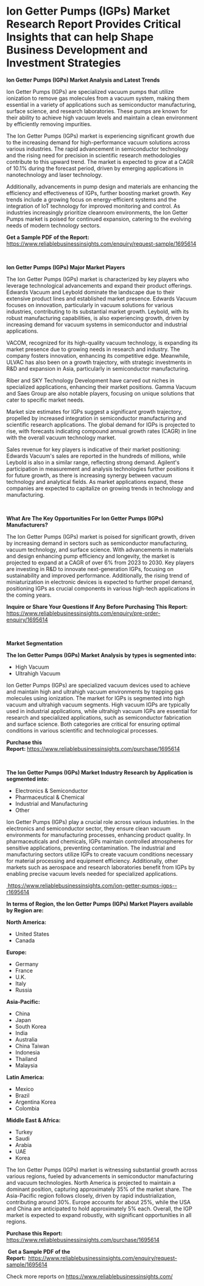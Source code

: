 <p><h1>Ion Getter Pumps (IGPs) Market Research Report Provides Critical Insights that can help Shape Business Development and Investment Strategies</h1></p><p><strong>Ion Getter Pumps (IGPs) Market Analysis and Latest Trends</strong></p>
<p><p>Ion Getter Pumps (IGPs) are specialized vacuum pumps that utilize ionization to remove gas molecules from a vacuum system, making them essential in a variety of applications such as semiconductor manufacturing, surface science, and research laboratories. These pumps are known for their ability to achieve high vacuum levels and maintain a clean environment by efficiently removing impurities.</p><p>The Ion Getter Pumps (IGPs) market is experiencing significant growth due to the increasing demand for high-performance vacuum solutions across various industries. The rapid advancement in semiconductor technology and the rising need for precision in scientific research methodologies contribute to this upward trend. The market is expected to grow at a CAGR of 10.1% during the forecast period, driven by emerging applications in nanotechnology and laser technology.</p><p>Additionally, advancements in pump design and materials are enhancing the efficiency and effectiveness of IGPs, further boosting market growth. Key trends include a growing focus on energy-efficient systems and the integration of IoT technology for improved monitoring and control. As industries increasingly prioritize cleanroom environments, the Ion Getter Pumps market is poised for continued expansion, catering to the evolving needs of modern technology sectors.</p></p>
<p><strong>Get a Sample PDF of the Report:&nbsp;</strong> <a href="https://www.reliablebusinessinsights.com/enquiry/request-sample/1695614?utm_campaign=97&utm_medium=2&utm_source=Github&utm_content=ia&utm_term=08012025&utm_id=ion-getter-pumps-igps">https://www.reliablebusinessinsights.com/enquiry/request-sample/1695614</a></p>
<p>&nbsp;</p>
<p><strong>Ion Getter Pumps (IGPs) Major Market Players</strong></p>
<p><p>The Ion Getter Pumps (IGPs) market is characterized by key players who leverage technological advancements and expand their product offerings. Edwards Vacuum and Leybold dominate the landscape due to their extensive product lines and established market presence. Edwards Vacuum focuses on innovation, particularly in vacuum solutions for various industries, contributing to its substantial market growth. Leybold, with its robust manufacturing capabilities, is also experiencing growth, driven by increasing demand for vacuum systems in semiconductor and industrial applications.</p><p>VACOM, recognized for its high-quality vacuum technology, is expanding its market presence due to growing needs in research and industry. The company fosters innovation, enhancing its competitive edge. Meanwhile, ULVAC has also been on a growth trajectory, with strategic investments in R&D and expansion in Asia, particularly in semiconductor manufacturing.</p><p>Riber and SKY Technology Development have carved out niches in specialized applications, enhancing their market positions. Gamma Vacuum and Saes Group are also notable players, focusing on unique solutions that cater to specific market needs.</p><p>Market size estimates for IGPs suggest a significant growth trajectory, propelled by increased integration in semiconductor manufacturing and scientific research applications. The global demand for IGPs is projected to rise, with forecasts indicating compound annual growth rates (CAGR) in line with the overall vacuum technology market.</p><p>Sales revenue for key players is indicative of their market positioning: Edwards Vacuum's sales are reported in the hundreds of millions, while Leybold is also in a similar range, reflecting strong demand. Agilent's participation in measurement and analysis technologies further positions it for future growth, as there is increasing synergy between vacuum technology and analytical fields. As market applications expand, these companies are expected to capitalize on growing trends in technology and manufacturing.</p></p>
<p>&nbsp;</p>
<p><strong>What Are The Key Opportunities For Ion Getter Pumps (IGPs) Manufacturers?</strong></p>
<p><p>The Ion Getter Pumps (IGPs) market is poised for significant growth, driven by increasing demand in sectors such as semiconductor manufacturing, vacuum technology, and surface science. With advancements in materials and design enhancing pump efficiency and longevity, the market is projected to expand at a CAGR of over 6% from 2023 to 2030. Key players are investing in R&D to innovate next-generation IGPs, focusing on sustainability and improved performance. Additionally, the rising trend of miniaturization in electronic devices is expected to further propel demand, positioning IGPs as crucial components in various high-tech applications in the coming years.</p></p>
<p><strong>Inquire or Share Your Questions If Any Before Purchasing This Report:</strong> <a href="https://www.reliablebusinessinsights.com/enquiry/pre-order-enquiry/1695614?utm_campaign=97&utm_medium=2&utm_source=Github&utm_content=ia&utm_term=08012025&utm_id=ion-getter-pumps-igps">https://www.reliablebusinessinsights.com/enquiry/pre-order-enquiry/1695614</a></p>
<p>&nbsp;</p>
<p><strong>Market Segmentation</strong></p>
<p><strong>The Ion Getter Pumps (IGPs) Market Analysis by types is segmented into:</strong></p>
<p><ul><li>High Vacuum</li><li>Ultrahigh Vacuum</li></ul></p>
<p><p>Ion Getter Pumps (IGPs) are specialized vacuum devices used to achieve and maintain high and ultrahigh vacuum environments by trapping gas molecules using ionization. The market for IGPs is segmented into high vacuum and ultrahigh vacuum segments. High vacuum IGPs are typically used in industrial applications, while ultrahigh vacuum IGPs are essential for research and specialized applications, such as semiconductor fabrication and surface science. Both categories are critical for ensuring optimal conditions in various scientific and technological processes.</p></p>
<p><strong>Purchase this Report:&nbsp;</strong><a href="https://www.reliablebusinessinsights.com/purchase/1695614?utm_campaign=97&utm_medium=2&utm_source=Github&utm_content=ia&utm_term=08012025&utm_id=ion-getter-pumps-igps">https://www.reliablebusinessinsights.com/purchase/1695614</a></p>
<p>&nbsp;</p>
<p><strong>The Ion Getter Pumps (IGPs) Market Industry Research by Application is segmented into:</strong></p>
<p><ul><li>Electronics & Semiconductor</li><li>Pharmaceutical & Chemical</li><li>Industrial and Manufacturing</li><li>Other</li></ul></p>
<p><p>Ion Getter Pumps (IGPs) play a crucial role across various industries. In the electronics and semiconductor sector, they ensure clean vacuum environments for manufacturing processes, enhancing product quality. In pharmaceuticals and chemicals, IGPs maintain controlled atmospheres for sensitive applications, preventing contamination. The industrial and manufacturing sectors utilize IGPs to create vacuum conditions necessary for material processing and equipment efficiency. Additionally, other markets such as aerospace and research laboratories benefit from IGPs by enabling precise vacuum levels needed for specialized applications.</p></p>
<p><a href="https://www.reliablebusinessinsights.com/ion-getter-pumps-igps--r1695614?utm_campaign=97&utm_medium=2&utm_source=Github&utm_content=ia&utm_term=08012025&utm_id=ion-getter-pumps-igps">&nbsp;https://www.reliablebusinessinsights.com/ion-getter-pumps-igps--r1695614</a></p>
<p><strong>In terms of Region, the Ion Getter Pumps (IGPs) Market Players available by Region are:</strong></p>
<p>
    <p> <strong> North America: </strong>
        <ul>
            <li>United States</li>
            <li>Canada</li>
        </ul>
        </p> 
    <p> <strong> Europe: </strong>
        <ul>
            <li>Germany</li>
            <li>France</li>
            <li>U.K.</li>
            <li>Italy</li>
            <li>Russia</li>
        </ul>
        </p> 
    <p> <strong> Asia-Pacific: </strong>
        <ul>
            <li>China</li>
            <li>Japan</li>
            <li>South Korea</li>
            <li>India</li>
            <li>Australia</li>
            <li>China Taiwan</li>
            <li>Indonesia</li>
            <li>Thailand</li>
            <li>Malaysia</li>
        </ul>
        </p> 
    <p> <strong> Latin America: </strong>
        <ul>
            <li>Mexico</li>
            <li>Brazil</li>
            <li>Argentina Korea</li>
            <li>Colombia</li>
        </ul>
        </p> 
    <p> <strong> Middle East & Africa: </strong>
        <ul>
            <li>Turkey</li>
            <li>Saudi</li>
            <li>Arabia</li>
            <li>UAE</li>
            <li>Korea</li>
        </ul>
    </p>
    </p>
<p><p>The Ion Getter Pumps (IGPs) market is witnessing substantial growth across various regions, fueled by advancements in semiconductor manufacturing and vacuum technologies. North America is projected to maintain a dominant position, capturing approximately 35% of the market share. The Asia-Pacific region follows closely, driven by rapid industrialization, contributing around 30%. Europe accounts for about 25%, while the USA and China are anticipated to hold approximately 5% each. Overall, the IGP market is expected to expand robustly, with significant opportunities in all regions.</p></p>
<p><strong>Purchase this Report: </strong><a href="https://www.reliablebusinessinsights.com/purchase/1695614?utm_campaign=97&utm_medium=2&utm_source=Github&utm_content=ia&utm_term=08012025&utm_id=ion-getter-pumps-igps">https://www.reliablebusinessinsights.com/purchase/1695614</a></p>
<p>&nbsp;<strong>Get a Sample PDF of the Report:&nbsp;&nbsp;</strong><a href="https://www.reliablebusinessinsights.com/enquiry/request-sample/1695614?utm_campaign=97&utm_medium=2&utm_source=Github&utm_content=ia&utm_term=08012025&utm_id=ion-getter-pumps-igps">https://www.reliablebusinessinsights.com/enquiry/request-sample/1695614</a></p>
<p><strong></strong></p>
<p>Check more reports on <a href="https://www.reliablebusinessinsights.com/?utm_campaign=97&utm_medium=2&utm_source=Github&utm_content=ia&utm_term=08012025&utm_id=ion-getter-pumps-igps">https://www.reliablebusinessinsights.com/</a></p>